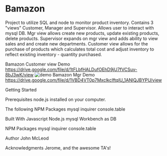# Bamazon
Project to utilize SQL and node to monitor product inventory. Contains 3 "views" Customer, Manager and Supervisor. Allows user to interact with mysql DB. Mgr view allows  create new products, update existing products, delete products. Supervisor expands on mgr view and adds ability to view sales and  and create new departments. Customer view allows for the purchase of products which calculates total cost and adjust inventory to reflect existing inventory - quantity purchased. 

Bamazon Customer view Demo
https://drive.google.com/file/d/1tFLbfHALDufOEhD9jU7fVCSuv-8bJ3wK/view
![demo](ManagerDemo.gif)
Bamazon Mgr Demo
https://drive.google.com/file/d/1VBD4VT0p7MxclkcIftqlU_1ANlQJBYPU/view

Getting Started 

Prerequisites 
node.js installed on your computer.

The following NPM Packages
mysql
inquirer
console.table

Built With 
Javascript 
Node.js
mysql Workbench as DB

NPM Packages
mysql
inquirer
console.table

Author 
John McLeod

Acknowledgments 
Jerome, and the awesome TA's!